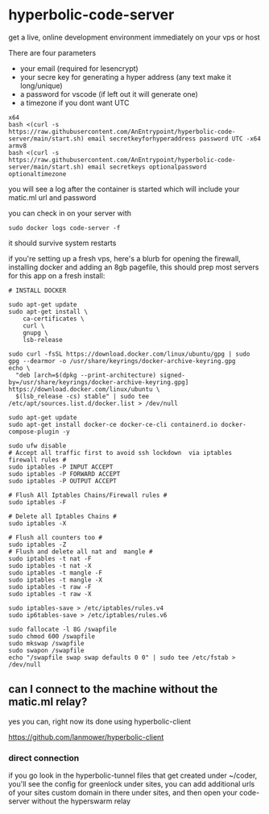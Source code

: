 # hyperbolic-code-server

get a live, online development environment immediately on your vps or host

There are four parameters
 - your email (required for lesencrypt)
 - your secre key for generating a hyper address (any text make it long/unique)
 - a password for vscode (if left out it will generate one)
 - a timezone if you dont want UTC

```
x64
bash <(curl -s https://raw.githubusercontent.com/AnEntrypoint/hyperbolic-code-server/main/start.sh) email secretkeyforhyperaddress password UTC -x64
armv8
bash <(curl -s https://raw.githubusercontent.com/AnEntrypoint/hyperbolic-code-server/main/start.sh) email secretkeys optionalpassword optionaltimezone
```

you will see a log after the container is started which will include your matic.ml url and password

you can check in on your server with

``` 
sudo docker logs code-server -f
```

it should survive system restarts

if you're setting up a fresh vps, here's a blurb for opening the firewall, installing docker and adding an 8gb pagefile, this should prep most servers for this app on a fresh install:

```
# INSTALL DOCKER

sudo apt-get update
sudo apt-get install \
    ca-certificates \
    curl \
    gnupg \
    lsb-release

sudo curl -fsSL https://download.docker.com/linux/ubuntu/gpg | sudo gpg --dearmor -o /usr/share/keyrings/docker-archive-keyring.gpg
echo \
  "deb [arch=$(dpkg --print-architecture) signed-by=/usr/share/keyrings/docker-archive-keyring.gpg] https://download.docker.com/linux/ubuntu \
  $(lsb_release -cs) stable" | sudo tee /etc/apt/sources.list.d/docker.list > /dev/null

sudo apt-get update
sudo apt-get install docker-ce docker-ce-cli containerd.io docker-compose-plugin -y

sudo ufw disable
# Accept all traffic first to avoid ssh lockdown  via iptables firewall rules #
sudo iptables -P INPUT ACCEPT
sudo iptables -P FORWARD ACCEPT
sudo iptables -P OUTPUT ACCEPT
 
# Flush All Iptables Chains/Firewall rules #
sudo iptables -F
 
# Delete all Iptables Chains #
sudo iptables -X
 
# Flush all counters too #
sudo iptables -Z 
# Flush and delete all nat and  mangle #
sudo iptables -t nat -F
sudo iptables -t nat -X
sudo iptables -t mangle -F
sudo iptables -t mangle -X
sudo iptables -t raw -F
sudo iptables -t raw -X

sudo iptables-save > /etc/iptables/rules.v4
sudo ip6tables-save > /etc/iptables/rules.v6

sudo fallocate -l 8G /swapfile
sudo chmod 600 /swapfile
sudo mkswap /swapfile
sudo swapon /swapfile
echo "/swapfile swap swap defaults 0 0" | sudo tee /etc/fstab > /dev/null
```

## can I connect to the machine without the matic.ml relay?

yes you can, right now its done using hyperbolic-client

https://github.com/lanmower/hyperbolic-client

### direct connection

if you go look in the hyperbolic-tunnel files that get created under ~/coder, you'll see the config for greenlock under sites, you can add additional urls of your sites custom domain in there under sites, and then open your code-server without the hyperswarm relay
